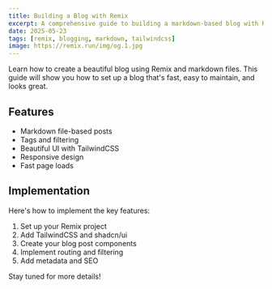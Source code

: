 ```yaml
---
title: Building a Blog with Remix
excerpt: A comprehensive guide to building a markdown-based blog with Remix, TailwindCSS, and shadcn/ui components.
date: 2025-05-23
tags: [remix, blogging, markdown, tailwindcss]
image: https://remix.run/img/og.1.jpg
---
```


Learn how to create a beautiful blog using Remix and markdown files. This guide will show you how to set up a blog that's fast, easy to maintain, and looks great.

## Features

- Markdown file-based posts
- Tags and filtering
- Beautiful UI with TailwindCSS
- Responsive design
- Fast page loads

## Implementation

Here's how to implement the key features:

1. Set up your Remix project
2. Add TailwindCSS and shadcn/ui
3. Create your blog post components
4. Implement routing and filtering
5. Add metadata and SEO

Stay tuned for more details!
